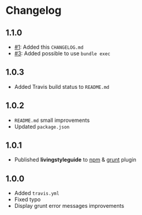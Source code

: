 # Changelog

## 1.1.0

* [#1](https://github.com/NexwayGroup/grunt-livingstyleguide/issues/1): Added this `CHANGELOG.md`
* [#3](https://github.com/NexwayGroup/grunt-livingstyleguide/issues/3): Added possible to use `bundle exec`


## 1.0.3

* Added Travis build status to `README.md`


## 1.0.2

* `README.md` small improvements
* Updated `package.json`


## 1.0.1

* Published **livingstyleguide** to [npm](https://www.npmjs.com/package/grunt-livingstyleguide) & [grunt](http://gruntjs.com/plugins) plugin


## 1.0.0

* Added `travis.yml`
* Fixed typo
* Display grunt error messages improvements
